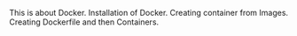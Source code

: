 This is about Docker.
Installation of Docker.
Creating container from Images.
Creating Dockerfile and then Containers.
